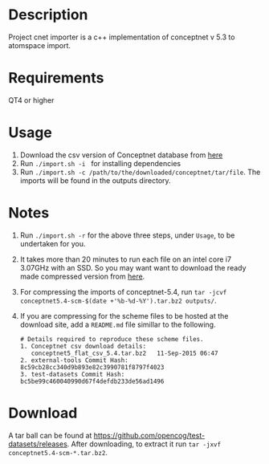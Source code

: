 
# Description
Project cnet importer is a c++ implementation of conceptnet v 5.3 to atomspace import.

# Requirements
QT4 or higher

# Usage
1. Download the csv version of Conceptnet database from
   [here](http://conceptnet5.media.mit.edu/downloads/current/)
2. Run `./import.sh -i ` for installing dependencies
3. Run `./import.sh -c /path/to/the/downloaded/conceptnet/tar/file`. The imports
   will be found in the outputs directory.

# Notes
1. Run `./import.sh -r` for the above three steps, under `Usage`, to be
   undertaken for you.
2. It takes more than 20 minutes to run each file on an intel core i7
   3.07GHz with an SSD. So you may want want to download the ready made
   compressed version from [here](https://drive.google.com/file/d/0BwSBtmJFZjVXbHlEQnZ4YXdFU3M/view?usp=sharing).
3. For compressing the imports of conceptnet-5.4, run
   `tar -jcvf conceptnet5.4-scm-$(date +'%b-%d-%Y').tar.bz2 outputs/`.
4. If you are compressing for the scheme files to be hosted at the download
   site, add a `README.md` file simillar to the following.

   ```
   # Details required to reproduce these scheme files.
   1. Conceptnet csv download details:
      conceptnet5_flat_csv_5.4.tar.bz2   11-Sep-2015 06:47
   2. external-tools Commit Hash: 8c59cb28cc340d9b893e82c3990781f8797f4023
   3. test-datasets Commit Hash: bc5be99c460040990d67f4defdb233de56ad1496
   ```

# Download
A tar ball can be found at https://github.com/opencog/test-datasets/releases.
After downloading, to extract it run `tar -jxvf conceptnet5.4-scm-*.tar.bz2`.
